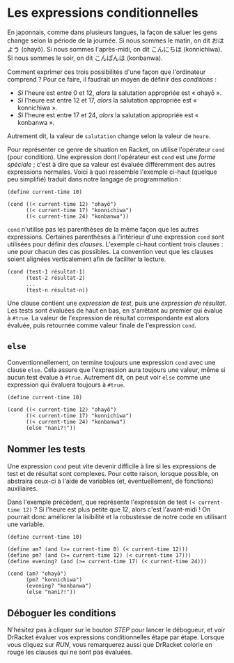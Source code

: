 # Les expressions conditionnelles

En japonnais, comme dans plusieurs langues, la façon de saluer les gens
change selon la période de la journée. Si nous sommes le matin, on dit
おはよう (ohayō). Si nous sommes l'après-midi, on dit こんにちは
(konnichiwa). Si nous sommes le soir, on dit こんばんは (konbanwa).

Comment exprimer ces trois possibilités d'une façon que l'ordinateur
comprend ? Pour ce faire, il faudrait un moyen de définir des
*conditions* : 

-   *Si* l'heure est entre 0 et 12, *alors* la salutation appropriée
    est « ohayō ».
-   *Si* l'heure est entre 12 et 17, *alors* la salutation appropriée
    est « konnichiwa ».
-   *Si* l'heure est entre 17 et 24, *alors* la salutation appropriée
    est « konbanwa ».

Autrement dit, la valeur de `salutation` change selon la valeur de
`heure`.

Pour représenter ce genre de situation en Racket, on utilise l'opérateur
`cond` (pour condition). Une expression dont l'opérateur est `cond` est
une *forme spéciale* ; c'est à dire que sa valeur est évaluée
différemment des autres expressions normales. Voici à quoi ressemble
l'exemple ci-haut (quelque peu simplifié) traduit dans notre langage de
programmation :

```racket
(define current-time 10)

(cond ((< current-time 12) "ohayō")
      ((< current-time 17) "konnichiwa")
      ((< current-time 24) "konbanwa"))
```

`cond` n'utilise pas les parenthèses de la même façon que les autres
expressions. Certaines parenthèses à l'intérieur d'une expression `cond`
sont utilisées pour définir des *clauses*. L'exemple ci-haut contient
trois clauses : une pour chacun des cas possibles. La convention veut
que les clauses soient alignées verticalement afin de faciliter la
lecture.

```
(cond (test-1 résultat-1)
      (test-2 résultat-2)
      ...
      (test-n résultat-n))
```

Une clause contient une *expression de test*, puis une *expression de
résultat*. Les tests sont évaluées de haut en bas, en s'arrêtant au
premier qui évalue à `#true`. La valeur de l'expression de résultat
correspondante est alors évaluée, puis retournée comme valeur finale de
l'expression `cond`.

## `else`

Conventionnellement, on termine toujours une expression `cond` avec une
clause `else`. Cela assure que l'expression aura toujours une valeur,
même si aucun test évalue à `#true`. Autrement dit, on peut voir `else`
comme une expression qui évaluera toujours à `#true`.

```racket
(define current-time 10)

(cond ((< current-time 12) "ohayō")
      ((< current-time 17) "konnichiwa")
      ((< current-time 24) "konbanwa")
      (else "nani?!"))
```

## Nommer les tests

Une expression `cond` peut vite devenir difficile à lire si les
expressions de test et de résultat sont complexes. Pour cette raison,
lorsque possible, on abstraira ceux-ci à l'aide de variables (et,
éventuellement, de fonctions) auxiliaires.

Dans l'exemple précédent, que représente l'expression de test `(<
current-time 12)` ? Si l'heure est plus petite que 12, alors c'est
l'avant-midi ! On pourrait donc améliorer la lisibilité et la robustesse
de notre code en utilisant une variable.

```racket
(define current-time 10)

(define am? (and (>= current-time 0) (< current-time 12)))
(define pm? (and (>= current-time 12) (< current-time 17)))
(define evening? (and (>= current-time 17) (< current-time 24)))

(cond (am? "ohayō")
      (pm? "konnichiwa")
      (evening? "konbanwa")
      (else "nani?!"))
```

## Déboguer les conditions

N'hésitez pas à cliquer sur le bouton *STEP* pour lancer le débogueur,
et voir DrRacket évaluer vos expressions conditionnelles étape par
étape. Lorsque vous cliquez sur *RUN*, vous remarquerez aussi que DrRacket
colorie en rouge les clauses qui ne sont pas évaluées.
